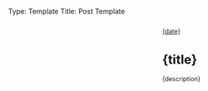 Type: Template
Title: Post Template

<style>
    .home-post {
        display: flex;
        align-content: stretch;
        gap: 1em;
        width: 100%;
    }

    .home-post > div {
        padding: 0.2rem;
    }

    .home-post-header {
        text-align: left;
        padding: 0.5rem;
        flex-grow: 1;
    }

    .home-post-image {
        flex-shrink: 1;
        padding: 1em;
        align-self: flex-start;
        height: 10em;
        width: 20em;
        background-image: url('{image}');
        background-size: cover;
        background-position: center;
}

.home-post-title {
    padding: 0;
}

.home-post-info {
    font-size: 0.9em;
    margin-bottom: 0.5rem;
}

@media only screen and (max-width: 580px) {
  /* For mobile phones: */
  .home-post {
    flex-direction: column;
  }
  .home-post-image {
    height: 10em;
    width: 20em;
    margin: auto;
  }
</style>

<div class="home-post">
        <div class="home-post-image">
        </div>

<div>
    <div class="home-post-header">
        <div class="home-post-info">
            <i class="fa-solid fa-clock"></i> <a href="{permalink}">{date}</a>
        <div class="home-post-title">
            <h1 class="large">{title}</h1>
            <p>{description}</p>
            </div>
            </div>
            </div>
            </div>
</div>